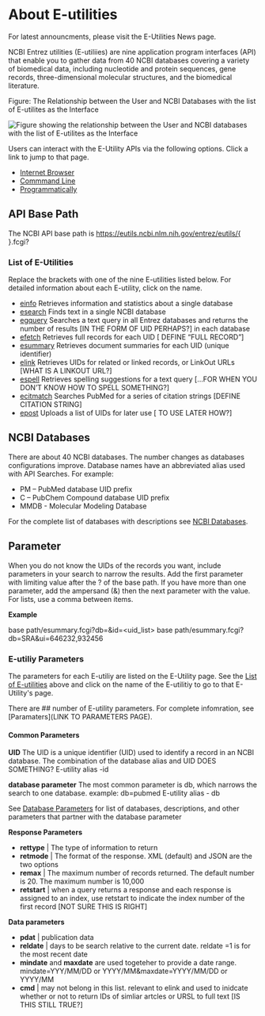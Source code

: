 # About E-utilities

For latest announcments, please visit the E-Utilities News page.

NCBI Entrez utilities (E-utiliies) are nine application program interfaces (API) that enable you to gather data from 40 NCBI databases covering a variety of biomedical data, including nucleotide and protein sequences, gene records, three-dimensional molecular structures, and the biomedical literature.   

Figure: The Relationship between the User and NCBI Databases with the list of E-utilites as the Interface

![Figure showing the relationship between the User and NCBI databases with the list of E-utilites as the Interface](eutilies/images/about/figure1.png)

Users can interact with the E-Utility APIs via the following options. Click a link to jump to that page.
  * [Internet Browser](./access/browser.md)
  * [Commmand Line](./access/commandline.md)
  * [Programmatically](./access/programmatically.md)

## API Base Path
The NCBI API base path is 
https://eutils.ncbi.nlm.nih.gov/entrez/eutils/{   }.fcgi? 

### List of E-Utilities
Replace the brackets with one of the nine E-utilities listed below. For detailed information about each E-utility, click on the name.
  * [einfo](./eutils/einfo.md)  	Retrieves information and statistics about a single database 
  * [esearch](./eutils/esearch.md)  	Finds text in a single NCBI database
  *	[egquery](./eutils/egquery.md)  	Searches a text query in all Entrez databases and returns the number of results [IN THE FORM OF UID PERHAPS?]   in each database 
  *	[efetch](./eutils/efetch)  	Retrieves full records for each UID   [ DEFINE “FULL RECORD”]
  *	[esummary](./eutils/esummary.md)  	Retrieves document summaries for each UID (unique identifier)
  *	[elink](./eutils/elink.md)  	Retrieves UIDs for related or linked records, or LinkOut URLs  [WHAT IS A LINKOUT URL?]
  *	[espell](./eutils/espell.md)  	Retrieves spelling suggestions for a text query […FOR WHEN YOU DON’T KNOW HOW TO SPELL SOMETHING?]
  *	[ecitmatch](./eutils/ecitmatch.md)  	Searches PubMed for a series of citation strings   [DEFINE CITATION STRING]
  *	[epost](./eutils/epost.md)  	Uploads a list of UIDs for later use [ TO USE LATER HOW?]



## NCBI Databases
There are about 40 NCBI databases. The number changes as databases configurations improve. 
Database names have an abbreviated alias used with API Searches. 
For example:
  *	PM – PubMed database UID prefix
  *	C – PubChem Compound database UID prefix
  *	MMDB -  Molecular Modeling Database 

For the complete list of databases with descriptions see [NCBI Databases](euilities/databases.md).



## Parameter
When you do not know the UIDs of the records you want, include parameters in your search to narrow the results. Add the first parameter with limiting value after the ? of the base path. If you have more than one parameter, add the ampersand (&) then the next parameter with the value. For lists, use a comma between items.

**Example**

base path/esummary.fcgi?db=<database>&id=<uid_list>
base path/esummary.fcgi?db=SRA&ui=646232,932456

### E-utiliy Parameters

The parameters for each E-utiliy are listed on the E-Utility page. See the [List of E-utilities](###-list-of-e-utilties) above and click on the name of the E-utilitiy to go to that E-Utility's page.

There are ## number of E-utility parameters. For complete infomration, see [Paramaters](LINK TO PARAMETERS PAGE).

#### Common Parameters

**UID**
The UID is a unique identifier (UID) used to identify a record in an NCBI database. The combination of the database alias and UID DOES SOMETHING?
E-utility alias -id

**database parameter**
The most common parameter is db, which narrows the search to one database.
example: db=pubmed
E-utility alias - db

See [Database Parameters](eutils/database_parameters.md) for list of databases, descriptions, and other parameters that partner with the database parameter



**Response Parameters**
  * **rettype** | The type of information to return
  * **retmode** | The format of the response. XML (default) and JSON are the two options
  * **remax** | The maximum number of records returned. The default number is 20. The maximum number is 10,000
  * **retstart** | when a query returns a response and each response is assigned to an index,  use retstart to indicate the index number of the first record   [NOT SURE THIS IS RIGHT]




**Data parameters**
  * **pdat**  | publication data
  * **reldate**  | days to be search relative to the current date.  reldate =1 is for the most recent date
  * **mindate** and **maxdate** are used togeteher to provide a date range. mindate=YYY/MM/DD or YYYY/MM&maxdate=YYYY/MM/DD or YYYY/MM
  * **cmd** | may  not belong in this list. relevant to elink and used to inidcate whether or not to return IDs of simliar artcles or URSL to full text [IS THIS STILL TRUE?]
